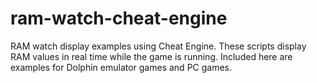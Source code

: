 ram-watch-cheat-engine
======================

RAM watch display examples using Cheat Engine. These scripts display RAM values in real time while the game is running. Included here are examples for Dolphin emulator games and PC games.
